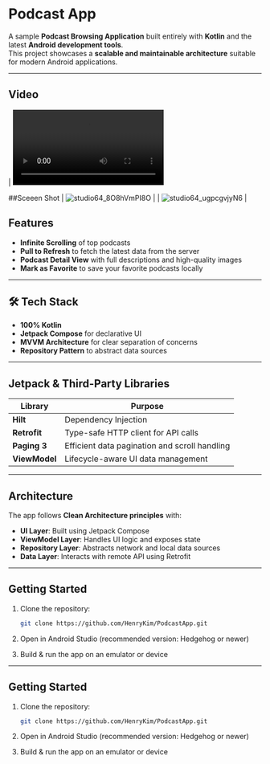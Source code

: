 # Podcast App

A sample **Podcast Browsing Application** built entirely with **Kotlin** and the latest **Android development tools**.  
This project showcases a **scalable and maintainable architecture** suitable for modern Android applications.

---

## Video
| <video src = https://github.com/user-attachments/assets/9c529778-ac4a-45c8-b301-903b7ce43253 />|

##Sceeen Shot
| ![studio64_8O8hVmPI8O](https://github.com/user-attachments/assets/5246e71f-03fe-4f2d-9a2b-20555d1227ee) |
| ![studio64_ugpcgvjyN6](https://github.com/user-attachments/assets/49c6d4a6-eeb0-42a8-8c50-49843ffcbba8) |


## Features

-  **Infinite Scrolling** of top podcasts
-  **Pull to Refresh** to fetch the latest data from the server
-  **Podcast Detail View** with full descriptions and high-quality images
-  **Mark as Favorite** to save your favorite podcasts locally

---

## 🛠️ Tech Stack

- **100% Kotlin**
- **Jetpack Compose** for declarative UI
- **MVVM Architecture** for clear separation of concerns
- **Repository Pattern** to abstract data sources

---

## Jetpack & Third-Party Libraries

| Library       | Purpose                                      |
|---------------|----------------------------------------------|
| **Hilt**      | Dependency Injection                         |
| **Retrofit**  | Type-safe HTTP client for API calls          |
| **Paging 3**  | Efficient data pagination and scroll handling |
| **ViewModel** | Lifecycle-aware UI data management           |

---

##  Architecture

The app follows **Clean Architecture principles** with:

- **UI Layer**: Built using Jetpack Compose
- **ViewModel Layer**: Handles UI logic and exposes state
- **Repository Layer**: Abstracts network and local data sources
- **Data Layer**: Interacts with remote API using Retrofit

---

## Getting Started

1. Clone the repository:
   ```bash
   git clone https://github.com/HenryKim/PodcastApp.git
2. Open in Android Studio (recommended version: Hedgehog or newer)

3. Build & run the app on an emulator or device


---

## Getting Started

1. Clone the repository:
   ```bash
   git clone https://github.com/HenryKim/PodcastApp.git
2. Open in Android Studio (recommended version: Hedgehog or newer)

3. Build & run the app on an emulator or device
